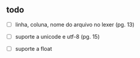 ## todo

- [ ] linha, coluna, nome do arquivo no lexer (pg. 13)
- [ ] suporte a unicode e utf-8 (pg. 15)
- [ ] suporte a float

